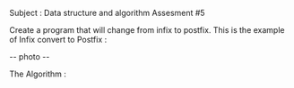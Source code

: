 Subject : Data structure and algorithm Assesment #5

Create a program that will change from infix to postfix.
This is the example of Infix convert to Postfix :

-- photo --

The Algorithm :
